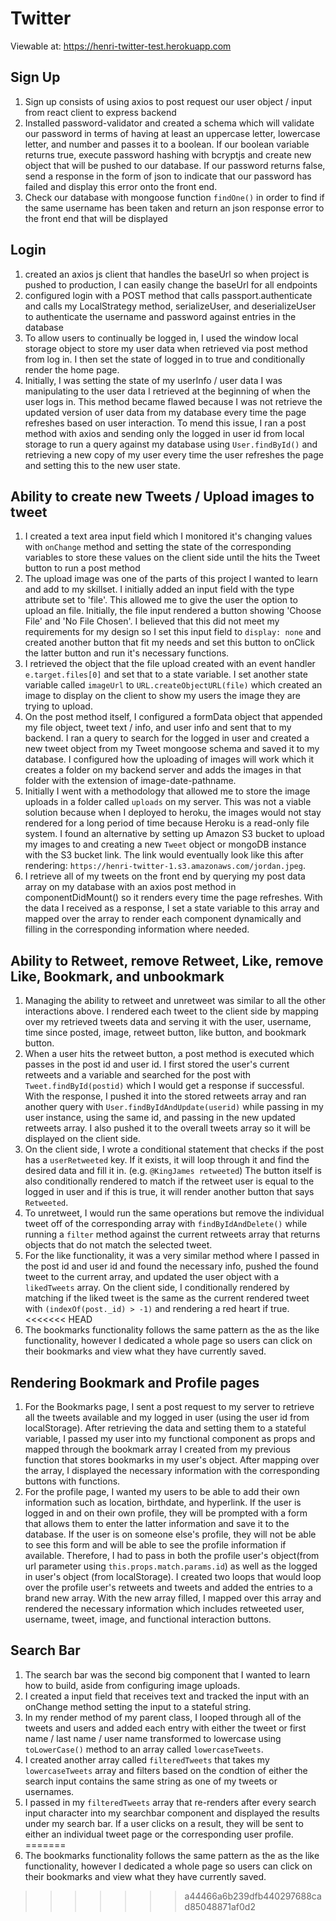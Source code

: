 # Twitter

Viewable at: https://henri-twitter-test.herokuapp.com

## Sign Up 
1. Sign up consists of using axios to post request our user object / input from react client to express backend
2. Installed password-validator and created a schema which will validate our password in terms of having at least an uppercase letter, lowercase letter, and number and passes it to a boolean. If our boolean variable returns true, execute password hashing with bcryptjs and create new object that will be pushed to our database. If our password returns false, send a response in the form of json to indicate that our password has failed and display this error onto the front end. 
3. Check our database with mongoose function `findOne()` in order to find if the same username has been taken and return an json response error to the front end that will be displayed

## Login
1. created an axios js client that handles the baseUrl so when project is pushed to production, I can easily change the baseUrl for all endpoints
2. configured login with a POST method that calls passport.authenticate and calls my LocalStrategy method, serializeUser, and deserializeUser to authenticate the username and password against entries in the database
3. To allow users to continually be logged in, I used the window local storage object to store my user data when retrieved via post method from log in. I then set the state of logged in to true and conditionally render the home page. 
4. Initially, I was setting the state of my userInfo / user data I was manipulating to the user data I retrieved at the beginning of when the user logs in. This method became flawed because I was not retrieve the updated version of user data from my database every time the page refreshes based on user interaction. To mend this issue, I ran a post method with axios and sending only the logged in user id from local storage to run a query against my database using `User.findById()` and retrieving a new copy of my user every time the user refreshes the page and setting this to the new user state.

 ## Ability to create new Tweets / Upload images to tweet
1. I created a text area input field which I monitored it's changing values with `onChange` method and setting the state of the corresponding variables to store these values on the client side until the hits the Tweet button to run a post method 
2. The upload image was one of the parts of this project I wanted to learn and add to my skillset. I initially added an input field with the type attribute set to 'file'. This allowed me to give the user the option to upload an file. Initially, the file input rendered a button showing 'Choose File' and 'No File Chosen'. I believed that this did not meet my requirements for my design so I set this input field to `display: none` and created another button that fit my needs and set this button to onClick the latter button and run it's necessary functions. 
3. I retrieved the object that the file upload created with an event handler `e.target.files[0]` and set that to a state variable. I set another state variable called `imageUrl` to `URL.createObjectURL(file)` which created an image to display on the client to show my users the image they are trying to upload. 
4. On the post method itself, I configured a formData object that appended my file object, tweet text / info, and user info and sent that to my backend. I ran a query to search for the logged in user and created a new tweet object from my Tweet mongoose schema and saved it to my database. I configured how the uploading of images will work which it creates a folder on my backend server and adds the images in that folder with the extension of image-date-pathname. 
5. Initially I went with a methodology that allowed me to store the image uploads in a folder called `uploads` on my server. This was not a viable solution because when I deployed to heroku, the images would not stay rendered for a long period of time because Heroku is a read-only file system. I found an alternative by setting up Amazon S3 bucket to upload my images to and creating a new `Tweet` object or mongoDB instance with the S3 bucket link. The link would eventually look like this after rendering: `https://henri-twitter-1.s3.amazonaws.com/jordan.jpeg`.
6. I retrieve all of my tweets on the front end by querying my post data array on my database with an axios post method in componentDidMount() so it renders every time the page refreshes. With the data I received as a response, I set a state variable to this array and mapped over the array to render each component dynamically and filling in the corresponding information where needed.

## Ability to Retweet, remove Retweet, Like, remove Like, Bookmark, and unbookmark
1. Managing the ability to retweet and unretweet was similar to all the other interactions above. I rendered each tweet to the client side by mapping over my retrieved tweets data and serving it with the user, username, time since posted, image, retweet button, like button, and bookmark button. 
2. When a user hits the retweet button, a post method is executed which passes in the post id and user id. I first stored the user's current retweets and a variable and searched for the post with `Tweet.findById(postid)` which I would get a response if successful. With the response, I pushed it into the stored retweets array and ran another query with `User.findByIdAndUpdate(userid)` while passing in my user instance, using the same id, and passing in the new updated retweets array. I also pushed it to the overall tweets array so it will be displayed on the client side. 
3. On the client side, I wrote a conditional statement that checks if the post has a `userRetweeted` key. If it exists, it will loop through it and find the desired data and fill it in. (e.g. `@KingJames retweeted`) The button itself is also conditionally rendered to match if the retweet user is equal to the logged in user and if this is true, it will render another button that says `Retweeted`.
4. To unretweet, I would run the same operations but remove the individual tweet off of the corresponding array with `findByIdAndDelete()` while running a `filter` method against the current retweets array that returns objects that do not match the selected tweet.
5. For the like functionality, it was a very similar method where I passed in the post id and user id and found the necessary info, pushed the found tweet to the current array, and updated the user object with a `likedTweets` array. On the client side, I conditionally rendered by matching if the liked tweet is the same as the current rendered tweet with `(indexOf(post._id) > -1)` and rendering a red heart if true. 
<<<<<<< HEAD
6. The bookmarks functionality follows the same pattern as the as the like functionality, however I dedicated a whole page so users can click on their bookmarks and view what they have currently saved.

## Rendering Bookmark and Profile pages
1. For the Bookmarks page, I sent a post request to my server to retrieve all the tweets available and my logged in user (using the user id from localStorage). After retrieving the data and setting them to a stateful variable, I passed my user into my functional component as props and mapped through the bookmark array I created from my previous function that stores bookmarks in my user's object. After mapping over the array, I displayed the necessary information with the corresponding buttons with functions. 
2. For the profile page, I wanted my users to be able to add their own information such as location, birthdate, and hyperlink. If the user is logged in and on their own profile, they will be prompted with a form that allows them to enter the latter information and save it to the database. If the user is on someone else's profile, they will not be able to see this form and will be able to see the profile information if available. Therefore, I had to pass in both the profile user's object(from url parameter using `this.props.match.params.id`) as well as the logged in user's object (from localStorage). I created two loops that would loop over the profile user's retweets and tweets and added the entries to a brand new array. With the new array filled, I mapped over this array and rendered the necessary information which includes retweeted user, username, tweet, image, and functional interaction buttons. 

## Search Bar
1. The search bar was the second big component that I wanted to learn how to build, aside from configuring image uploads. 
2. I created a input field that receives text and tracked the input with an onChange method setting the input to a stateful string. 
3. In my render method of my parent class, I looped through all of the tweets and users and added each entry with either the tweet or first name / last name / user name transformed to lowercase using `toLowerCase()` method to an array called `lowercaseTweets`.
4. I created another array called `filteredTweets` that takes my `lowercaseTweets` array and filters based on the condtion of either the search input contains the same string as one of my tweets or usernames.  
5. I passed in my `filteredTweets` array that re-renders after every search input character into my searchbar component and displayed the results under my search bar. If a user clicks on a result, they will be sent to either an individual tweet page or the corresponding user profile.
=======
6. The bookmarks functionality follows the same pattern as the as the like functionality, however I dedicated a whole page so users can click on their bookmarks and view what they have currently saved.  
>>>>>>> a44466a6b239dfb440297688cad85048871af0d2
